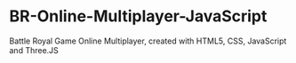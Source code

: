 # BR-Online-Multiplayer-JavaScript
Battle Royal Game Online Multiplayer, created with HTML5, CSS, JavaScript and Three.JS
